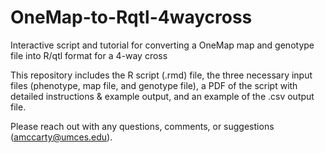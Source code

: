 # OneMap-to-Rqtl-4waycross
Interactive script and tutorial for converting a OneMap map and genotype file into R/qtl format for a 4-way cross

This repository includes the R script (.rmd) file, the three necessary input files (phenotype, map file, and genotype file), a PDF 
of the script with detailed instructions & example output, and an example of the .csv output file.

Please reach out with any questions, comments, or suggestions (amccarty@umces.edu).
